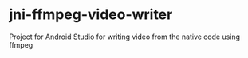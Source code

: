 # jni-ffmpeg-video-writer
Project for Android Studio for writing video from the native code using ffmpeg
